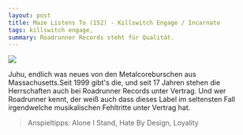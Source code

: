 ```yaml
---
layout: post
title: Maze Listens To (152) - Killswitch Engage / Incarnate
tags: killswitch engage,
summary: Roadrunner Records steht für Qualität.
---
```

[![](/uploads/thumb_c29525e6b3a92a4ec48acbd637e57b9956d945fe.jpeg)](https://itun.es/at/4Qdqab)

Juhu, endlich was neues von den Metalcoreburschen aus Massachusetts.Seit 1999 gibt's die, und seit 17 Jahren stehen die Herrschaften auch bei Roadrunner Records unter Vertrag. Und wer Roadrunner kennt, der weiß auch dass dieses Label im seltensten Fall irgendwelche musikalischen Fehltritte unter Vertrag hat.

> Anspieltipps: Alone I Stand, Hate By Design, Loyality